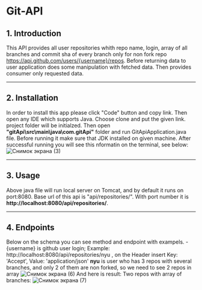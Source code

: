 # Git-API
## 1. Introduction
This API provides all user repositories whith repo name, login, array of all branches and commit sha of every branch only for non fork 
repo https://api.github.com/users/{username}/repos. Before returning data to user application does some manipulation with fetched data.
Then provides consumer only requested data.
***
## 2. Installation
In order to install this app please click "Code" button and copy link. Then open any IDE which supports Java. Choose clone and put the given link.
project folder will be initialzed. Then open **"gitApi\src\main\java\com.gitApi"** folder and run GitApiApplication.java file.
Before running it make sure that JDK installed on given machine. 
After successful running you will see this nformatin on the terminal, see below:
![Снимок экрана (3)](https://user-images.githubusercontent.com/57500808/234324060-e5001060-05c8-4dda-bfa8-b5787191503a.png)
***
## 3. Usage
Above java file will run local server on Tomcat, and by default it runs on port:8080. Base url of this api is "api/repositories/". With port number it  is **http://localhost:8080/api/repositories/**. 
***
## 4. Endpoints
Below on the schema you can see  method and endpoint with exampels. 
-{username} is github user login;
Example: 
http://localhost:8080/api/repositories/nyu , on the Header insert Key: 'Accept', Value: 'application/json'
**nyu** is user who has 3 repos with several branches, and only 2 of them are non forked, so we need to see 2 repos in array
  ![Снимок экрана (6)](https://github.com/TemirlanBasitov/Git-API/assets/57500808/b1c12d0a-374e-4f59-848f-9b9ef5808853)
And here is result:
  Two repos with array of branches:
  ![Снимок экрана (7)](https://github.com/TemirlanBasitov/Git-API/assets/57500808/9a4ad645-1660-4f53-b0e0-927c5c77b04f)
